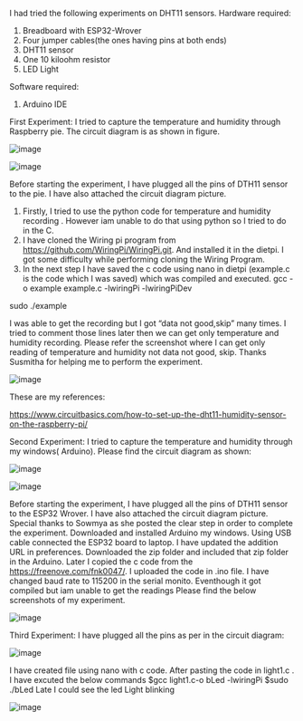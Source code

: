 I had tried the following experiments on DHT11 sensors.
Hardware required:
1.	Breadboard with ESP32-Wrover
2.	Four jumper cables(the ones having pins at both ends)
3.	DHT11 sensor
4.	One 10 kiloohm resistor
5.	LED Light 

Software required:
1.	Arduino IDE

First Experiment: I tried to capture the temperature and humidity through Raspberry pie. The circuit diagram is as shown in figure.

![image](Temp_circuit.png)


![image](Temp_Circuit.jpg) 
 
Before starting the experiment, I have plugged all the pins of DTH11 sensor to the pie. I have also attached the circuit diagram picture.
1.	Firstly, I tried to use the python code for temperature and humidity recording . However iam unable to do that using python so I tried to do in the C.
2.	I have cloned the Wiring pi program from https://github.com/WiringPi/WiringPi.git. And installed it in the dietpi. I got some difficulty while performing cloning the Wiring Program.
3.	In the next step I have saved the c code using nano in dietpi (example.c is the code which I was saved) which was compiled and executed.
gcc -o example example.c -lwiringPi -lwiringPiDev

sudo ./example

I was able to get the recording but I got “data not good,skip” many times. I tried to comment those lines later then we can get only temperature and humidity recording. Please refer the screenshot where I can get only reading of temperature and humidity not data not good, skip. Thanks Susmitha for helping me to perform the experiment.

![image](Temp_Reading.png) 

These are my references: 

https://www.circuitbasics.com/how-to-set-up-the-dht11-humidity-sensor-on-the-raspberry-pi/

Second Experiment: I tried to capture the temperature and humidity through my windows( Arduino).
Please find the circuit diagram as shown:

 
![image](Arduino_Circuit_diagram.jpg)

![image](Ardunio_Circuit.jpg) 

Before starting the experiment, I have plugged all the pins of DTH11 sensor to the ESP32 Wrover. I have also attached the circuit diagram picture. Special thanks to Sowmya as she posted the clear step in order to complete the experiment.
Downloaded and installed Arduino my windows. Using USB cable connected the ESP32 board to laptop. I have updated the addition URL in preferences. Downloaded the zip folder and included that zip folder in the Arduino. Later I copied the c code from the https://freenove.com/fnk0047/. I uploaded the code in .ino file. I have changed baud rate to 115200 in the serial monito. Eventhough it got compiled but iam unable to get the readings
Please find the below screenshots of my experiment.

 ![image](Arduino_Error.png) 
 
 
Third Experiment:
I have plugged all the pins as per in the circuit diagram:

![image](LED_CIRCUIT_DIAGRAM.png) 

I have created file using nano with c code. After pasting the code in light1.c . I have excuted the below commands
$gcc light1.c-o bLed -lwiringPi
$sudo ./bLed
Late I could see the led Light blinking

![image](LED_LIGHT.jpg) 


 





